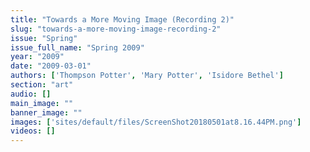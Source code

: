 ```yaml
---
title: "Towards a More Moving Image (Recording 2)"
slug: "towards-a-more-moving-image-recording-2"
issue: "Spring"
issue_full_name: "Spring 2009"
year: "2009"
date: "2009-03-01"
authors: ['Thompson Potter', 'Mary Potter', 'Isidore Bethel']
section: "art"
audio: []
main_image: ""
banner_image: ""
images: ['sites/default/files/ScreenShot20180501at8.16.44PM.png']
videos: []
---
```

